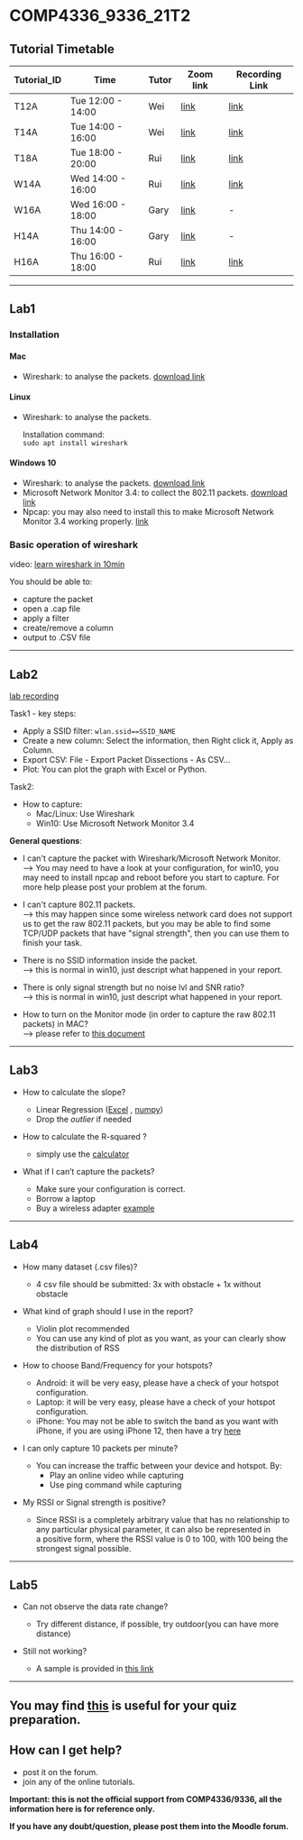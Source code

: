 # COMP4336_9336_21T2

## Tutorial Timetable
| Tutorial_ID	|Time|	Tutor|	Zoom link|	Recording Link|
|-------------|----|-------|-----------|---------------|
|T12A|	Tue 12:00 - 14:00|	Wei	  | [link](https://unsw.zoom.us/my/weisonglabs) |	[link](https://drive.google.com/drive/folders/1c66aiem3LrNVdekhe6oGm_eC_nn_DnAG)
|T14A|	Tue 14:00 - 16:00|	Wei	  | [link](https://unsw.zoom.us/my/weisonglabs)|	[link](https://drive.google.com/drive/folders/1c66aiem3LrNVdekhe6oGm_eC_nn_DnAG)
| T18A|	 Tue 18:00 - 20:00|	 Rui	|  [link](https://unsw.zoom.us/my/ruilabs)|	 [link](https://www.youtube.com/playlist?list=PL62Uy8LvT4FbRCpqOxxMzq5jzlehaX6E0)
| W14A|	 Wed 14:00 - 16:00|	 Rui	|  [link](https://unsw.zoom.us/my/ruilabs)|	 [link](https://www.youtube.com/playlist?list=PL62Uy8LvT4FazqYHua7-xroReksn1-q-H)
|W16A|	Wed 16:00 - 18:00|	Gary	| [link](https://unsw.zoom.us/j/4245058685)|	-
|H14A|	Thu 14:00 - 16:00|	Gary	| [link](https://unsw.zoom.us/j/4245058685)| - 
| H16A|	 Thu 16:00 - 18:00|	 Rui	|  [link](https://unsw.zoom.us/my/ruilabs)| 	 [link](https://www.youtube.com/playlist?list=PL62Uy8LvT4FbGloHuJf92plEATVT76GOX)

--------------------------------
## Lab1  
 ### Installation
  #### Mac
  - Wireshark: to analyse the packets. [download link](https://www.wireshark.org/download.html)
 #### Linux
  - Wireshark: to analyse the packets.   
   
       Installation command:  
       `sudo apt install wireshark`  
   
 #### Windows 10
  - Wireshark: to analyse the packets. [download link](https://www.wireshark.org/download.html)
  - Microsoft Network Monitor 3.4: to collect the 802.11 packets. [download link](https://www.microsoft.com/en-us/download/details.aspx?id=4865)
  - Npcap: you may also need to install this to make Microsoft Network Monitor 3.4 working properly. [link](https://nmap.org/npcap/)


 ### Basic operation of wireshark
   video: [learn wireshark in 10min](https://www.youtube.com/watch?v=lb1Dw0elw0Q)  

  You should be able to:  
  - capture the packet
  - open a .cap file
  - apply a filter
  - create/remove a column
  - output to .CSV file
--------------------------------  

## Lab2 
[lab recording](https://youtu.be/5gnzImIi8us)  

Task1 - key steps:
  - Apply a SSID filter:  `wlan.ssid==SSID_NAME`
  - Create a new column:  Select the information, then Right click it, Apply as Column.
  - Export CSV: File - Export Packet Dissections - As CSV...
  - Plot: You can plot the graph with Excel or Python.

Task2:
  - How to capture: 
    - Mac/Linux: Use Wireshark
    - Win10: Use Microsoft Network Monitor 3.4


**General questions**:
 - I can't capture the packet with Wireshark/Microsoft Network Monitor.  
         --> You may need to have a look at your configuration, for win10, you may need to install npcap and reboot before you start to capture. For more help please post your problem at the forum.
 - I can't capture 802.11 packets.  
         --> this may happen since some wireless network card does not support us to get the raw 802.11 packets, but you may be able to find some TCP/UDP packets that have "signal strength", then you can use them to finish your task.

    
 - There is no SSID information inside the packet.  
         --> this is normal in win10, just descript what happened in your report.
 - There is only signal strength but no noise lvl and SNR ratio?  
         --> this is normal in win10, just descript what happened in your report.
 
 - How to turn on the Monitor mode (in order to capture the raw 802.11 packets) in MAC?  
         --> please refer to [this document](https://github.com/lrlrlrlr/COMP4336_9336_21T2/blob/main/macOS%20'Monitor'%20issue.pdf)
--------------------------------  
 

## Lab3   

 - How to calculate the slope?
	- Linear Regression ([Excel](https://www.youtube.com/watch?v=L_a8Z0BVjyM&ab_channel=MonaSchraer) , [numpy](https://numpy.org/doc/stable/reference/generated/numpy.polyfit.html))  
	- Drop the *outlier* if needed	

 - How to calculate the R-squared ?  
	- simply use the [calculator](https://ncalculators.com/statistics/r-squared-calculator.htm)  

 - What if I can’t capture the packets? 
    - Make sure your configuration is correct.  
    - Borrow a laptop  
    - Buy a wireless adapter [example](https://www.kogan.com/au/buy/timetech-australia-usb-wifi-wireless-n-300m-adapter-wi-fi-dongle-high-signal-gain-80211ngb-6595190423749-39667288572101/?utm_source=google&utm_medium=product_listing_ads&gclid=CjwKCAjw_JuGBhBkEiwA1xmbRU3QRyBFBKzhLe1AGVTXb7eelCgkqiWQBI9rR2VRSKc4WjiDxRweXBoC_g8QAvD_BwE)

--------------------------------

## Lab4   

 - How many dataset (.csv files)?
 	- 4 csv file should be submitted:  3x with obstacle + 1x without obstacle
 	

 - What kind of graph should I use in the report?
 	- Violin plot recommended
 	- You can use any kind of plot as you want, as your can clearly show the distribution of RSS
 
 - How to choose Band/Frequency for your hotspots?
	- Android: it will be very easy, please have a check of your hotspot configuration.
	- Laptop: it will be very easy, please have a check of your hotspot configuration.
	- iPhone: You may not be able to switch the band as you want with iPhone, if you are using iPhone 12, then have a try [here](https://www.idownloadblog.com/2020/11/04/iphone-personal-hotspot-wi-fi-bands-tutorial/)


 - I can only capture 10 packets per minute?
  	- You can increase the traffic between your device and hotspot. By:
		 - Play an online video while capturing
	 	 - Use ping command while capturing

 - My RSSI or Signal strength is positive?
	 - Since RSSI is a completely arbitrary value that has no relationship to any particular physical parameter, it can also be represented in a positive form, where the RSSI value is 0 to 100, with 100 being the strongest signal possible.

--------------------------------

## Lab5  

 - Can not observe the data rate change?  
	 - Try different distance, if possible, try outdoor(you can have more distance)

 - Still not working?  
	 - A sample is provided in [this link](https://www.dropbox.com/s/2xssie4i8txh05e/Lab%205%20sample%20dataset.zip?dl=0)


--------------------------------

## You may find [this](https://github.com/lrlrlrlr/COMP4336_9336_21T2/blob/main/Quiz_samples.pdf) is useful for your quiz preparation.

## How can I get help?  
 - post it on the forum.  
 - join any of the online tutorials.  

**Important: this is not the official support from COMP4336/9336, all the information here is for reference only.**  
 
**If you have any doubt/question, please post them into the Moodle forum.**
